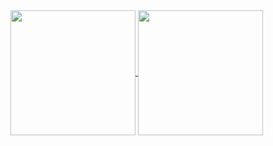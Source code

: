 <a href="https://github.com/anuraghazra/github-readme-stats">
  <img height=200 align="center" src="https://github-readme-stats.vercel.app/api?username=besasam&theme=transparent&show_icons=true" />
  <img height=200 align="center" src="https://github-readme-stats.vercel.app/api/top-langs/?username=besasam&layout=compact&theme=transparent&show_icons=true" />
</a>
